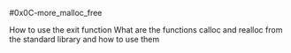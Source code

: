 #0x0C-more_malloc_free

How to use the exit function What are the functions calloc
and realloc from the standard library and how to use them
